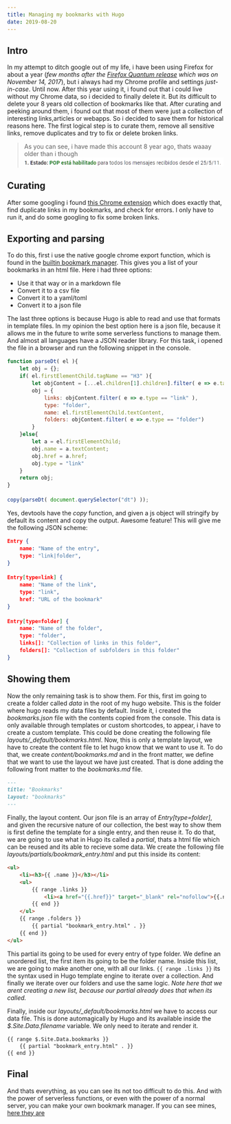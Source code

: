 ```yaml
---
title: Managing my bookmarks with Hugo
date: 2019-08-20
---
```


## Intro
In my attempt to ditch google out of my life, i have been using Firefox for about a year (*few months after the [Firefox Quantum release](https://blog.mozilla.org/blog/2017/11/introducing-firefox-quantum/) which was on November 14, 2017*), but i always had my Chrome profile and settings *just-in-case*. Until now. After this year using it, i found out that i could live without my Chrome data, so i decided to finally delete it. But its difficult to delete your 8 years old collection of bookmarks like that. After curating and peeking around them, i found out that most of them were just a collection of interesting links,articles or webapps. So i decided to save them for historical reasons here. The first logical step is to curate them, remove all sensitive links, remove duplicates and try to fix or delete broken links.

> As you can see, i have made this account 8 year ago, thats waaay older than i though
![Image showing the creation date of google account: 25/5/11](account_age.png)

## Curating
After some googling i found [this Chrome extension](https://chrome.google.com/webstore/detail/bookmarks-clean-up/oncbjlgldmiagjophlhobkogeladjijl) which does exactly that, find duplicate links in my bookmarks, and check for errors. I only have to run it, and do some googling to fix some broken links.

## Exporting and parsing
To do this, first i use the native google chrome export function, which is found in the [builtin bookmark manager](chrome://bookmarks/). This gives you a list of your bookmarks in an html file. Here i had three options:

* Use it that way or in a markdown file
* Convert it to a csv file
* Convert it to a yaml/toml
* Convert it to a json file

The last three options is because Hugo is able to read and use that formats in template files. In my opinion the best option here is a json file, because it allows me in the future to write some serverless functions to manage them. And almost all languages have a JSON reader library. For this task, i opened the file in a browser and run the following snippet in the console.

```js
function parseDt( el ){
	let obj = {};
	if( el.firstElementChild.tagName == "H3" ){
		let objContent = [...el.children[1].children].filter( e => e.tagName == "DT" ).map( parseDt );
		obj = {
			links: objContent.filter( e => e.type == "link" ),
			type: "folder",
			name: el.firstElementChild.textContent,
			folders: objContent.filter( e => e.type == "folder")
		}
	}else{
		let a = el.firstElementChild;
		obj.name = a.textContent;
		obj.href = a.href;
		obj.type = "link"
	}
	return obj;
}

copy(parseDt( document.querySelector("dt") ));
```

Yes, devtools have the *copy* function, and given a js object will stringify by default its content and copy the output. Awesome feature! This will give me the following JSON scheme:

```json
Entry {
	name: "Name of the entry",
	type: "link|folder",
}

Entry[type=link] {
	name: "Name of the link",
	type: "link",
	href: "URL of the bookmark"
}

Entry[type=folder] {
	name: "Name of the folder",
	type: "folder",
	links[]: "Collection of links in this folder",
	folders[]: "Collection of subfolders in this folder"
}
```

## Showing them
Now the only remaining task is to show them. For this, first im going to create a folder called *data* in the root of my hugo website. This is the folder where hugo reads my data files by default. Inside it, i created the *bookmarks.json* file with the contents copied from the console. This data is only available through templates or custom shortcodes, to appear, i have to create a custom template. This could be done creating the following file *layouts/_default/bookmarks.html*. Now, this is only a template layout, we have to create the content file to let hugo know that we want to use it. To do that, we create *content/bookmarks.md* and in the front matter, we define that we want to use the layout we have just created. That is done adding the following front matter to the *bookmarks.md* file.

```markdown
---
title: "Bookmarks"
layout: "bookmarks"
---
```

Finally, the layout content. Our json file is an array of *Entry[type=folder]*, and given the recursive nature of our collection, the best way to show them is first define the template for a single entry, and then reuse it. To do that, we are going to use what in Hugo its called a *partial*, thats a html file which can be reused and its able to recieve some data. We create the following file *layouts/partials/bookmark_entry.html* and put this inside its content:

```html
<ul>
	<li><h3>{{ .name }}</h3></li>
	<ul>
		{{ range .links }}
			<li><a href="{{.href}}" target="_blank" rel="nofollow">{{.name}}</a></li>
		{{ end }}
	</ul>
	{{ range .folders }}
		{{ partial "bookmark_entry.html" . }}
	{{ end }}
</ul>
```
This partial its going to be used for every entry of type folder. We define an unordered list, the first item its going to be the folder name. Inside this list, we are going to make another one, with all our links. ```{{ range .links }}``` its the syntax used in Hugo template engine to iterate over a collection. And finally we iterate over our folders and use the same logic. *Note here that we arent creating a new list, because our partial already does that when its called.*

Finally, inside our *layouts/_default/bookmarks.html* we have to access our data file. This is done automagically by Hugo and its available inside the *$.Site.Data.filename* variable. We only need to iterate and render it.

```
{{ range $.Site.Data.bookmarks }}
	{{ partial "bookmark_entry.html" . }}
{{ end }}
```

## Final
And thats everything, as you can see its not too difficult to do this. And with the power of serverless functions, or even with the power of a normal server, you can make your own bookmark manager. If you can see mines, [here they are](/bookmarks/)